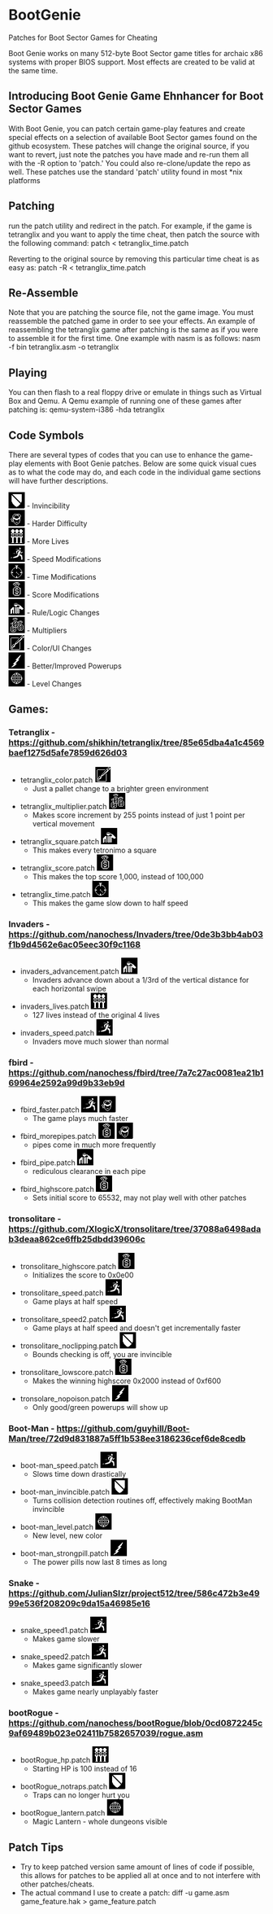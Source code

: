 # BootGenie
Patches for Boot Sector Games for Cheating

Boot Genie works on many 512-byte Boot Sector game titles for archaic x86 systems with proper BIOS support. Most effects are created to be valid at the same time.

## Introducing Boot Genie Game Ehnhancer for Boot Sector Games

With Boot Genie, you can patch certain game-play features and create special effects on a selection of available Boot Sector games found on the github ecosystem. These patches will change the original source, if you want to revert, just note the patches you have made and re-run them all with the -R option to 'patch.' You could also re-clone/update the repo as well. These patches use the standard 'patch' utility found in most *nix platforms

## Patching
run the patch utility and redirect in the patch. For example, if the game is tetranglix and you want to apply the time cheat, then patch the source with the following command:
 patch < tetranglix_time.patch

Reverting to the original source by removing this particular time cheat is as easy as:
 patch -R < tetranglix_time.patch

## Re-Assemble
Note that you are patching the source file, not the game image. You must reassemble the patched game in order to see your effects. An example of reassembling the tetranglix game after patching is the same as if you were to assemble it for the first time. One example with nasm is as follows:
 nasm -f bin tetranglix.asm -o tetranglix

## Playing
You can then flash to a real floppy drive or emulate in things such as Virtual Box and Qemu. A Qemu example of running one of these games after patching is:
 qemu-system-i386 -hda tetranglix

## Code Symbols
There are several types of codes that you can use to enhance the game-play elements with Boot Genie patches. Below are some quick visual cues as to what the code may do, and each code in the individual game sections will have further descriptions.

<img src=https://github.com/XlogicX/BootGenie/blob/master/invincible.png> - Invincibility <br>
<img src=https://github.com/XlogicX/BootGenie/blob/master/expert.png> - Harder Difficulty <br>
<img src=https://github.com/XlogicX/BootGenie/blob/master/lives.png> - More Lives <br>
<img src=https://github.com/XlogicX/BootGenie/blob/master/speed.png> - Speed Modifications <br>
<img src=https://github.com/XlogicX/BootGenie/blob/master/time.png> - Time Modifications <br>
<img src=https://github.com/XlogicX/BootGenie/blob/master/score.png> - Score Modifications <br>
<img src=https://github.com/XlogicX/BootGenie/blob/master/rules.png> - Rule/Logic Changes <br>
<img src=https://github.com/XlogicX/BootGenie/blob/master/multiplier.png> - Multipliers <br>
<img src=https://github.com/XlogicX/BootGenie/blob/master/color.png> - Color/UI Changes <br>
<img src=https://github.com/XlogicX/BootGenie/blob/master/powerup.png> - Better/Improved Powerups <br>
<img src=https://github.com/XlogicX/BootGenie/blob/master/level.png> - Level Changes

## Games:

### Tetranglix - https://github.com/shikhin/tetranglix/tree/85e65dba4a1c4569baef1275d5afe7859d626d03
* tetranglix_color.patch <img src=https://github.com/XlogicX/BootGenie/blob/master/color.png>
  * Just a pallet change to a brighter green environment
* tetranglix_multiplier.patch <img src=https://github.com/XlogicX/BootGenie/blob/master/multiplier.png>
  * Makes score increment by 255 points instead of just 1 point per vertical movement <br>
* tetranglix_square.patch <img src=https://github.com/XlogicX/BootGenie/blob/master/rules.png>
  * This makes every tetronimo a square <br>
* tetranglix_score.patch <img src=https://github.com/XlogicX/BootGenie/blob/master/score.png>
  * This makes the top score 1,000, instead of 100,000 <br>
* tetranglix_time.patch <img src=https://github.com/XlogicX/BootGenie/blob/master/time.png>
  * This makes the game slow down to half speed <br>

### Invaders - https://github.com/nanochess/Invaders/tree/0de3b3bb4ab03f1b9d4562e6ac05eec30f9c1168
* invaders_advancement.patch <img src=https://github.com/XlogicX/BootGenie/blob/master/rules.png>
  * Invaders advance down about a 1/3rd of the vertical distance for each horizontal swipe <br>
* invaders_lives.patch <img src=https://github.com/XlogicX/BootGenie/blob/master/lives.png>
  * 127 lives instead of the original 4 lives <br>
* invaders_speed.patch <img src=https://github.com/XlogicX/BootGenie/blob/master/speed.png>
  * Invaders move much slower than normal <br>

### fbird - https://github.com/nanochess/fbird/tree/7a7c27ac0081ea21b169964e2592a99d9b33eb9d
* fbird_faster.patch <img src=https://github.com/XlogicX/BootGenie/blob/master/speed.png> <img src=https://github.com/XlogicX/BootGenie/blob/master/expert.png>
  * The game plays much faster <br>
* fbird_morepipes.patch <img src=https://github.com/XlogicX/BootGenie/blob/master/score.png> <img src=https://github.com/XlogicX/BootGenie/blob/master/expert.png>
  * pipes come in much more frequently <br>
* fbird_pipe.patch <img src=https://github.com/XlogicX/BootGenie/blob/master/rules.png>
  * rediculous clearance in each pipe <br>
* fbird_highscore.patch <img src=https://github.com/XlogicX/BootGenie/blob/master/score.png>
  * Sets initial score to 65532, may not play well with other patches

### tronsolitare - https://github.com/XlogicX/tronsolitare/tree/37088a6498adab3deaa862ce6ffb25dbdd39606c
* tronsolitare_highscore.patch <img src=https://github.com/XlogicX/BootGenie/blob/master/score.png>
  * Initializes the score to 0x0e00 <br>
* tronsolitare_speed.patch <img src=https://github.com/XlogicX/BootGenie/blob/master/speed.png>
  * Game plays at half speed <br>
* tronsolitare_speed2.patch <img src=https://github.com/XlogicX/BootGenie/blob/master/speed.png>
  * Game plays at half speed and doesn't get incrementally faster <br>
* tronsolitare_noclipping.patch <img src=https://github.com/XlogicX/BootGenie/blob/master/invincible.png>
  * Bounds checking is off, you are invincible <br>
* tronsolitare_lowscore.patch <img src=https://github.com/XlogicX/BootGenie/blob/master/score.png>
  * Makes the winning highscore 0x2000 instead of 0xf600 <br>
* tronsolare_nopoison.patch <img src=https://github.com/XlogicX/BootGenie/blob/master/powerup.png>
  * Only good/green powerups will show up

### Boot-Man - https://github.com/guyhill/Boot-Man/tree/72d9d831887a5ff1b538ee3186236cef6de8cedb
* boot-man_speed.patch <img src=https://github.com/XlogicX/BootGenie/blob/master/speed.png>
  * Slows time down drastically
* boot-man_invincible.patch <img src=https://github.com/XlogicX/BootGenie/blob/master/invincible.png>
  * Turns collision detection routines off, effectively making BootMan invincible
* boot-man_level.patch <img src=https://github.com/XlogicX/BootGenie/blob/master/level.png>
  * New level, new color
* boot-man_strongpill.patch <img src=https://github.com/XlogicX/BootGenie/blob/master/powerup.png>
  * The power pills now last 8 times as long

### Snake - https://github.com/JulianSlzr/project512/tree/586c472b3e4999e536f208209c9da15a46985e16
* snake_speed1.patch <img src=https://github.com/XlogicX/BootGenie/blob/master/speed.png>
  * Makes game slower
* snake_speed2.patch <img src=https://github.com/XlogicX/BootGenie/blob/master/speed.png>
  * Makes game significantly slower
* snake_speed3.patch <img src=https://github.com/XlogicX/BootGenie/blob/master/speed.png>
  * Makes game nearly unplayably faster

### bootRogue - https://github.com/nanochess/bootRogue/blob/0cd0872245c9af69489b023e02411b7582657039/rogue.asm
* bootRogue_hp.patch <img src=https://github.com/XlogicX/BootGenie/blob/master/lives.png>
  * Starting HP is 100 instead of 16 <br>
* bootRogue_notraps.patch <img src=https://github.com/XlogicX/BootGenie/blob/master/invincible.png>
  * Traps can no longer hurt you <br>
* bootRogue_lantern.patch <img src=https://github.com/XlogicX/BootGenie/blob/master/level.png>
  * Magic Lantern - whole dungeons visible <br>
  
## Patch Tips
* Try to keep patched version same amount of lines of code if possible, this allows for patches to be applied all at once and to not interfere with other patches/cheats.
* The actual command I use to create a patch: diff -u game.asm game_feature.hak > game_feature.patch

